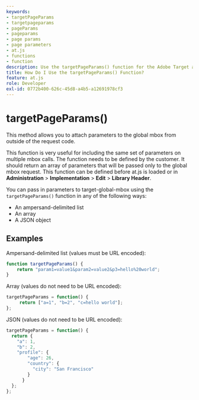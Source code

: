 ```yaml
---
keywords:
- targetPageParams
- targetpageparams
- pageParams
- pageparams
- page params
- page parameters
- at.js
- functions
- function
description: Use the targetPageParams() function for the Adobe Target at.js JavaScript library to attach parameters to the global mbox from outside of the request code.
title: How Do I Use the targetPageParams() Function?
feature: at.js
role: Developer
exl-id: 0772b400-626c-45d8-a4b5-a12691978cf3
---
```

# targetPageParams() 

This method allows you to attach parameters to the global mbox from outside of the request code.

This function is very useful for including the same set of parameters on multiple mbox calls. The function needs to be defined by the customer. It should return an array of parameters that will be passed only to the global mbox request. This function can be defined before at.js is loaded or in **Administration** > **Implementation** > **Edit** > **Library Header**.

You can pass in parameters to target-global-mbox using the `targetPageParams()` function in any of the following ways:

* An ampersand-delimited list 
* An array 
* A JSON object

## Examples

Ampersand-delimited list (values must be URL encoded):

```javascript
function targetPageParams() { 
    return "param1=value1&param2=value2&p3=hello%20world"; 
}
```

Array (values do not need to be URL encoded):

```javascript
targetPageParams = function() { 
     return ["a=1", "b=2", "c=hello world"]; 
};
```

JSON (values do not need to be URL encoded):

```javascript
targetPageParams = function() { 
  return { 
    "a": 1, 
    "b": 2, 
    "profile": { 
        "age": 26, 
        "country": { 
          "city": "San Francisco" 
        } 
      } 
  }; 
};
```
